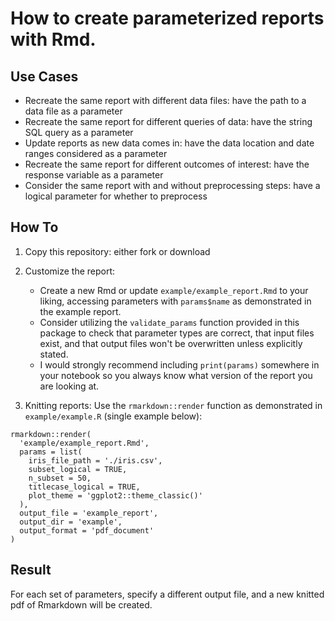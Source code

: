 # How to create parameterized reports with Rmd.

## Use Cases

- Recreate the same report with different data files: have the path to a data file as a parameter
- Recreate the same report for different queries of data: have the string SQL query as a parameter
- Update reports as new data comes in: have the data location and date ranges considered as a parameter
- Recreate the same report for different outcomes of interest: have the response variable as a parameter
- Consider the same report with and without preprocessing steps: have a logical parameter for whether to preprocess

## How To

1.  Copy this repository: either fork or download

2.  Customize the report:
    - Create a new Rmd or update `example/example_report.Rmd` to your liking, accessing parameters with `params$name` as demonstrated in the example report.
    - Consider utilizing the `validate_params` function provided in this package to check that parameter types are correct, that input files exist, and that output files won't be overwritten unless explicitly stated.
    - I would strongly recommend including `print(params)` somewhere in your notebook so you always know what version of the report you are looking at.

3.  Knitting reports: Use the `rmarkdown::render` function as demonstrated in `example/example.R` (single example below):
```
rmarkdown::render(
  'example/example_report.Rmd',
  params = list(
    iris_file_path = './iris.csv',
    subset_logical = TRUE,
    n_subset = 50,
    titlecase_logical = TRUE,
    plot_theme = 'ggplot2::theme_classic()'
  ),
  output_file = 'example_report',
  output_dir = 'example',
  output_format = 'pdf_document'
)
```

## Result

For each set of parameters, specify a different output file, and a new knitted pdf of Rmarkdown will be created.
